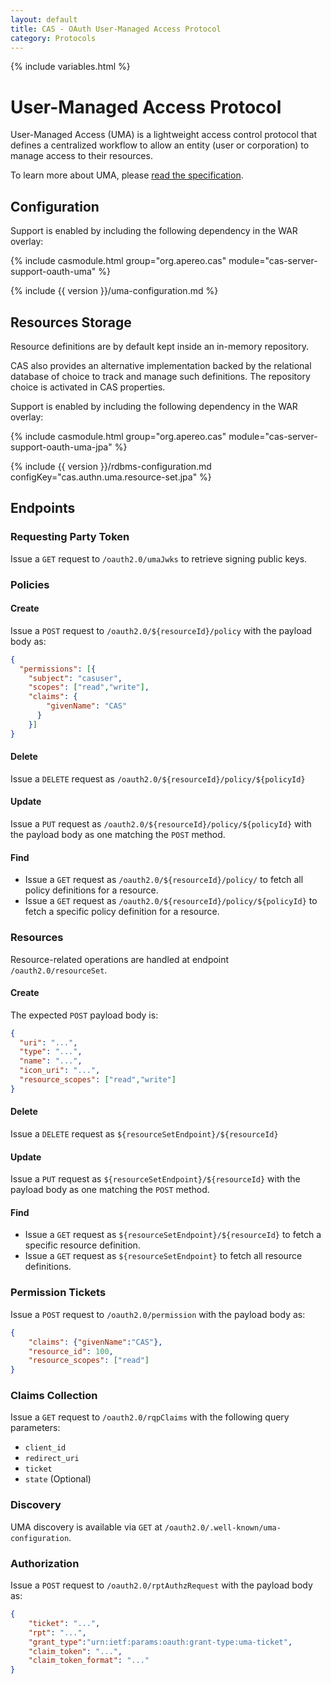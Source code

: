 ```yaml
---
layout: default
title: CAS - OAuth User-Managed Access Protocol
category: Protocols
---
```


{% include variables.html %}

# User-Managed Access Protocol

User-Managed Access (UMA) is a lightweight access control protocol that defines 
a centralized workflow to allow an entity (user or corporation) 
to manage access to their resources.

To learn more about UMA, please [read the specification](https://docs.kantarainitiative.org/uma/rec-uma-core.html).

## Configuration

Support is enabled by including the following dependency in the WAR overlay:

{% include casmodule.html group="org.apereo.cas" module="cas-server-support-oauth-uma" %}

{% include {{ version }}/uma-configuration.md %}

## Resources Storage

Resource definitions are by default kept inside an in-memory repository. 

CAS also provides an alternative implementation backed by the relational database
of choice to track and manage such definitions. The repository choice is activated in CAS properties.

Support is enabled by including the following dependency in the WAR overlay:

{% include casmodule.html group="org.apereo.cas" module="cas-server-support-oauth-uma-jpa" %}

{% include {{ version }}/rdbms-configuration.md configKey="cas.authn.uma.resource-set.jpa" %}

## Endpoints

### Requesting Party Token

Issue a `GET` request to `/oauth2.0/umaJwks` to retrieve signing public keys.

### Policies

#### Create

Issue a `POST` request to `/oauth2.0/${resourceId}/policy` with the payload body as:

```json
{
  "permissions": [{
    "subject": "casuser",
    "scopes": ["read","write"],
    "claims": {
        "givenName": "CAS"
      }
    }]
}
```

#### Delete

Issue a `DELETE` request as `/oauth2.0/${resourceId}/policy/${policyId}`

#### Update

Issue a `PUT` request as `/oauth2.0/${resourceId}/policy/${policyId}` with the payload body as one matching the `POST` method.

#### Find

- Issue a `GET` request as `/oauth2.0/${resourceId}/policy/` to fetch all policy definitions for a resource.
- Issue a `GET` request as `/oauth2.0/${resourceId}/policy/${policyId}` to fetch a specific policy definition for a resource.

### Resources

Resource-related operations are handled at endpoint `/oauth2.0/resourceSet`.

#### Create

The expected `POST` payload body is:

```json
{
  "uri": "...",
  "type": "...",
  "name": "...",
  "icon_uri": "...",
  "resource_scopes": ["read","write"]
}
```

#### Delete

Issue a `DELETE` request as `${resourceSetEndpoint}/${resourceId}`

#### Update

Issue a `PUT` request as `${resourceSetEndpoint}/${resourceId}` with the payload body as one matching the `POST` method.

#### Find

- Issue a `GET` request as `${resourceSetEndpoint}/${resourceId}` to fetch a specific resource definition. 
- Issue a `GET` request as `${resourceSetEndpoint}` to fetch all resource definitions.

### Permission Tickets

Issue a `POST` request to `/oauth2.0/permission` with the payload body as:

```json
{
    "claims": {"givenName":"CAS"},
    "resource_id": 100,
    "resource_scopes": ["read"]
}
```

### Claims Collection

Issue a `GET` request to `/oauth2.0/rqpClaims` with the following query parameters:

- `client_id`
- `redirect_uri`
- `ticket`
- `state` (Optional)

### Discovery

UMA discovery is available via `GET` at `/oauth2.0/.well-known/uma-configuration`.

### Authorization

Issue a `POST` request to `/oauth2.0/rptAuthzRequest` with the payload body as:

```json
{
    "ticket": "...",
    "rpt": "...",
    "grant_type":"urn:ietf:params:oauth:grant-type:uma-ticket",
    "claim_token": "...",
    "claim_token_format": "..."
}
```
